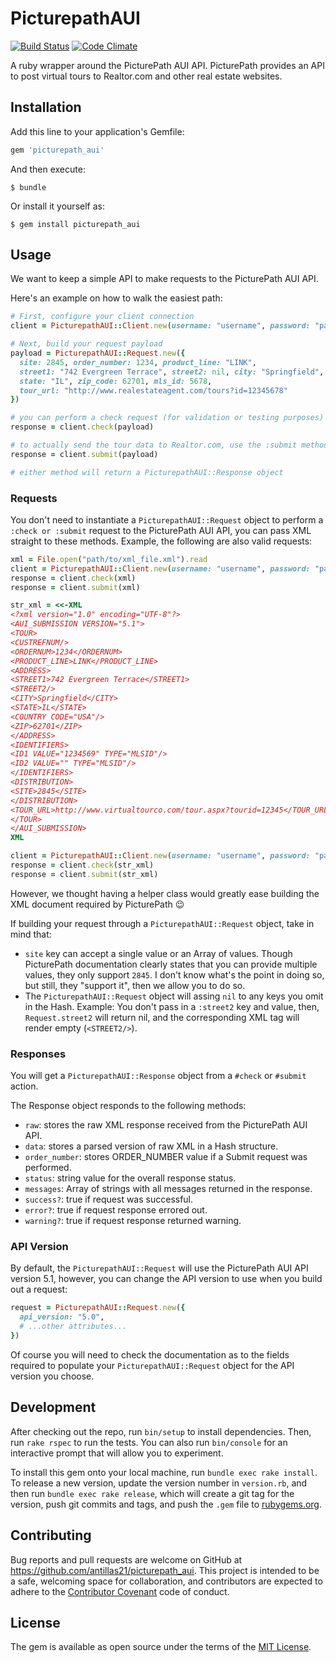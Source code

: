 # PicturepathAUI

[![Build Status](https://travis-ci.org/antillas21/picturepath_aui.svg?branch=master)](https://travis-ci.org/antillas21/picturepath_aui)
[![Code Climate](https://codeclimate.com/github/antillas21/picturepath_aui/badges/gpa.svg)](https://codeclimate.com/github/antillas21/picturepath_aui)

A ruby wrapper around the PicturePath AUI API. PicturePath provides an API to post virtual tours to Realtor.com and other real estate websites.

## Installation

Add this line to your application's Gemfile:

```ruby
gem 'picturepath_aui'
```

And then execute:

    $ bundle

Or install it yourself as:

    $ gem install picturepath_aui

## Usage

We want to keep a simple API to make requests to the PicturePath AUI API.

Here's an example on how to walk the easiest path:

```ruby
# First, configure your client connection
client = PicturepathAUI::Client.new(username: "username", password: "password")

# Next, build your request payload
payload = PicturepathAUI::Request.new({
  site: 2845, order_number: 1234, product_line: "LINK",
  street1: "742 Evergreen Terrace", street2: nil, city: "Springfield",
  state: "IL", zip_code: 62701, mls_id: 5678,
  tour_url: "http://www.realestateagent.com/tours?id=12345678"
})

# you can perform a check request (for validation or testing purposes)
response = client.check(payload)

# to actually send the tour data to Realtor.com, use the :submit method
response = client.submit(payload)

# either method will return a PicturepathAUI::Response object
```

### Requests

You don't need to instantiate a `PicturepathAUI::Request` object to perform a
`:check or :submit` request to the PicturePath AUI API, you can pass XML
straight to these methods. Example, the following are also valid requests:

```ruby
xml = File.open("path/to/xml_file.xml").read
client = PicturepathAUI::Client.new(username: "username", password: "password")
response = client.check(xml)
response = client.submit(xml)

str_xml = <<-XML
<?xml version="1.0" encoding="UTF-8"?>
<AUI_SUBMISSION VERSION="5.1">
<TOUR>
<CUSTREFNUM/>
<ORDERNUM>1234</ORDERNUM>
<PRODUCT_LINE>LINK</PRODUCT_LINE>
<ADDRESS>
<STREET1>742 Evergreen Terrace</STREET1>
<STREET2/>
<CITY>Springfield</CITY>
<STATE>IL</STATE>
<COUNTRY CODE="USA"/>
<ZIP>62701</ZIP>
</ADDRESS>
<IDENTIFIERS>
<ID1 VALUE="1234569" TYPE="MLSID"/>
<ID2 VALUE="" TYPE="MLSID"/>
</IDENTIFIERS>
<DISTRIBUTION>
<SITE>2845</SITE>
</DISTRIBUTION>
<TOUR_URL>http://www.virtualtourco.com/tour.aspx?tourid=12345</TOUR_URL>
</TOUR>
</AUI_SUBMISSION>
XML

client = PicturepathAUI::Client.new(username: "username", password: "password")
response = client.check(str_xml)
response = client.submit(str_xml)
```

However, we thought having a helper class would greatly ease building the XML
document required by PicturePath :wink:

If building your request through a `PicturepathAUI::Request` object,
take in mind that:

* `site` key can accept a single value or an Array of values.
Though PicturePath documentation clearly states that you can provide multiple
values, they only support `2845`. I don't know what's the point in doing so,
but still, they "support it", then we allow you to do so.
* The `PicturepathAUI::Request` object will assing `nil` to any keys you omit in the Hash. Example: You don't pass in a `:street2` key and value, then,
`Request.street2` will return nil, and the corresponding XML tag will render
empty (`<STREET2/>`).

### Responses

You will get a `PicturepathAUI::Response` object from a `#check` or `#submit`
action.

The Response object responds to the following methods:

* `raw`: stores the raw XML response received from the PicturePath AUI API.
* `data`: stores a parsed version of raw XML in a Hash structure.
* `order_number`: stores ORDER_NUMBER value if a Submit request was performed.
* `status`: string value for the overall response status.
* `messages`: Array of strings with all messages returned in the response.
* `success?`: true if request was successful.
* `error?`: true if request response errored out.
* `warning?`: true if request response returned warning.

### API Version

By default, the `PicturepathAUI::Request` will use the PicturePath AUI API
version 5.1, however, you can change the API version to use when you
build out a request:

```ruby
request = PicturepathAUI::Request.new({
  api_version: "5.0",
  # ...other attributes...
})
```

Of course you will need to check the documentation as to the fields required
to populate your `PicturepathAUI::Request` object for the API version you choose.

## Development

After checking out the repo, run `bin/setup` to install dependencies. Then, run `rake rspec` to run the tests. You can also run `bin/console` for an interactive prompt that will allow you to experiment.

To install this gem onto your local machine, run `bundle exec rake install`. To release a new version, update the version number in `version.rb`, and then run `bundle exec rake release`, which will create a git tag for the version, push git commits and tags, and push the `.gem` file to [rubygems.org](https://rubygems.org).

## Contributing

Bug reports and pull requests are welcome on GitHub at https://github.com/antillas21/picturepath_aui. This project is intended to be a safe, welcoming space for collaboration, and contributors are expected to adhere to the [Contributor Covenant](contributor-covenant.org) code of conduct.


## License

The gem is available as open source under the terms of the [MIT License](http://opensource.org/licenses/MIT).

